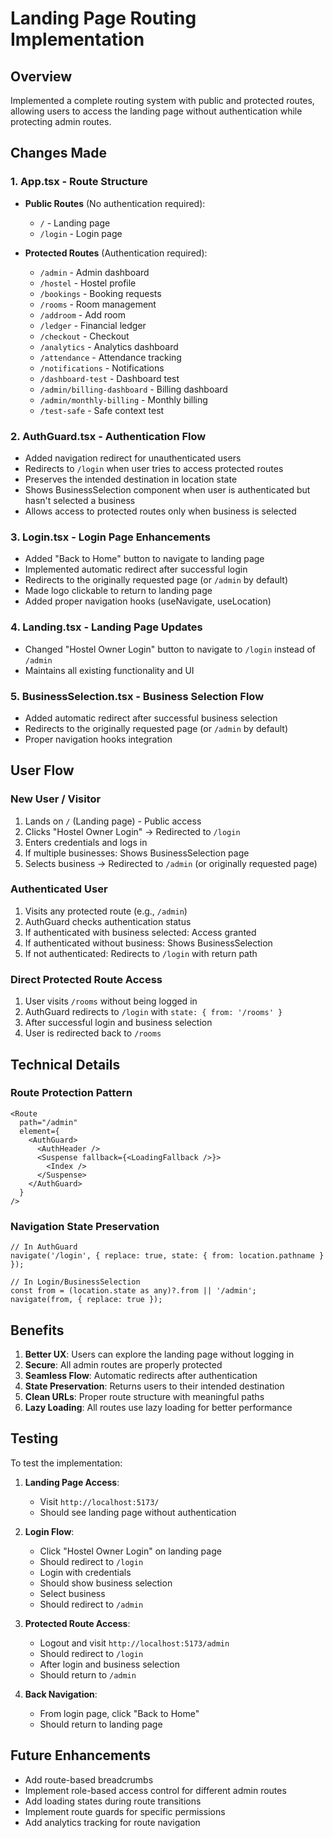 # Landing Page Routing Implementation

## Overview
Implemented a complete routing system with public and protected routes, allowing users to access the landing page without authentication while protecting admin routes.

## Changes Made

### 1. App.tsx - Route Structure
- **Public Routes** (No authentication required):
  - `/` - Landing page
  - `/login` - Login page
  
- **Protected Routes** (Authentication required):
  - `/admin` - Admin dashboard
  - `/hostel` - Hostel profile
  - `/bookings` - Booking requests
  - `/rooms` - Room management
  - `/addroom` - Add room
  - `/ledger` - Financial ledger
  - `/checkout` - Checkout
  - `/analytics` - Analytics dashboard
  - `/attendance` - Attendance tracking
  - `/notifications` - Notifications
  - `/dashboard-test` - Dashboard test
  - `/admin/billing-dashboard` - Billing dashboard
  - `/admin/monthly-billing` - Monthly billing
  - `/test-safe` - Safe context test

### 2. AuthGuard.tsx - Authentication Flow
- Added navigation redirect for unauthenticated users
- Redirects to `/login` when user tries to access protected routes
- Preserves the intended destination in location state
- Shows BusinessSelection component when user is authenticated but hasn't selected a business
- Allows access to protected routes only when business is selected

### 3. Login.tsx - Login Page Enhancements
- Added "Back to Home" button to navigate to landing page
- Implemented automatic redirect after successful login
- Redirects to the originally requested page (or `/admin` by default)
- Made logo clickable to return to landing page
- Added proper navigation hooks (useNavigate, useLocation)

### 4. Landing.tsx - Landing Page Updates
- Changed "Hostel Owner Login" button to navigate to `/login` instead of `/admin`
- Maintains all existing functionality and UI

### 5. BusinessSelection.tsx - Business Selection Flow
- Added automatic redirect after successful business selection
- Redirects to the originally requested page (or `/admin` by default)
- Proper navigation hooks integration

## User Flow

### New User / Visitor
1. Lands on `/` (Landing page) - Public access
2. Clicks "Hostel Owner Login" → Redirected to `/login`
3. Enters credentials and logs in
4. If multiple businesses: Shows BusinessSelection page
5. Selects business → Redirected to `/admin` (or originally requested page)

### Authenticated User
1. Visits any protected route (e.g., `/admin`)
2. AuthGuard checks authentication status
3. If authenticated with business selected: Access granted
4. If authenticated without business: Shows BusinessSelection
5. If not authenticated: Redirects to `/login` with return path

### Direct Protected Route Access
1. User visits `/rooms` without being logged in
2. AuthGuard redirects to `/login` with `state: { from: '/rooms' }`
3. After successful login and business selection
4. User is redirected back to `/rooms`

## Technical Details

### Route Protection Pattern
```tsx
<Route
  path="/admin"
  element={
    <AuthGuard>
      <AuthHeader />
      <Suspense fallback={<LoadingFallback />}>
        <Index />
      </Suspense>
    </AuthGuard>
  }
/>
```

### Navigation State Preservation
```tsx
// In AuthGuard
navigate('/login', { replace: true, state: { from: location.pathname } });

// In Login/BusinessSelection
const from = (location.state as any)?.from || '/admin';
navigate(from, { replace: true });
```

## Benefits

1. **Better UX**: Users can explore the landing page without logging in
2. **Secure**: All admin routes are properly protected
3. **Seamless Flow**: Automatic redirects after authentication
4. **State Preservation**: Returns users to their intended destination
5. **Clean URLs**: Proper route structure with meaningful paths
6. **Lazy Loading**: All routes use lazy loading for better performance

## Testing

To test the implementation:

1. **Landing Page Access**:
   - Visit `http://localhost:5173/`
   - Should see landing page without authentication

2. **Login Flow**:
   - Click "Hostel Owner Login" on landing page
   - Should redirect to `/login`
   - Login with credentials
   - Should show business selection
   - Select business
   - Should redirect to `/admin`

3. **Protected Route Access**:
   - Logout and visit `http://localhost:5173/admin`
   - Should redirect to `/login`
   - After login and business selection
   - Should return to `/admin`

4. **Back Navigation**:
   - From login page, click "Back to Home"
   - Should return to landing page

## Future Enhancements

- Add route-based breadcrumbs
- Implement role-based access control for different admin routes
- Add loading states during route transitions
- Implement route guards for specific permissions
- Add analytics tracking for route navigation
